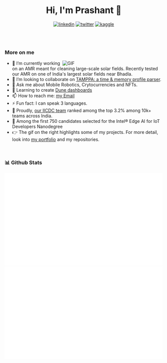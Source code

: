 <h1 align="center">Hi, I'm <a>Prashant</a> 👋</h1>

<p align="center">
  <a href='https://www.linkedin.com/in/rahul-jha98/'><img alt="linkedin" height="45" width="48"src="https://raw.githubusercontent.com/rahul-jha98/rahul-jha98/561d474902b59c7429ec22bb73e225696c27b202/assets/linkedin.svg"/></a>
  <a href='https://twitter.com/jharahul98/'><img alt="twitter" height="45" width="48" src="https://raw.githubusercontent.com/rahul-jha98/rahul-jha98/561d474902b59c7429ec22bb73e225696c27b202/assets/twitter.svg"/></a>
  <a href='https://www.kaggle.com/rahuljha98/'><img alt="kaggle" height="45" width="48" src="https://raw.githubusercontent.com/rahul-jha98/rahul-jha98/561d474902b59c7429ec22bb73e225696c27b202/assets/kaggle.svg"/></a>
</p>




<br />


<br />

</a>

### More on me

<img align="right" alt="GIF" src="https://raw.githubusercontent.com/pra-dan/pra-dan/main/images/final_fig_github.gif" width="320px"/>

- 🔭 I’m currently working on an AMR meant for cleaning large-scale solar fields. Recently tested our AMR on one of India's largest solar fields near Bhadla.
- 👯 I’m looking to collaborate on [TAMPPA: a time & memory profile parser](https://github.com/pra-dan/TAMPPA).
- 💬 Ask me about Mobile Robotics, Crytocurrencies and NFTs.
- 🌱 Learning to create [Dune dashboards](https://dune.com/pedrostu)
- 📫 How to reach me: [my Email](prashantdandriyal7@gmail.com)
- ⚡ Fun fact: I can speak 3 languages. 
- 💪 Proudly, [our IICDC team](https://www.youtube.com/watch?v=N5MOh3aWv0o&t=114s) ranked among the top 3.2% among 10k+ teams across India. 
- 📜 Among the first 750 candidates selected for the Intel® Edge AI for IoT Developers Nanodegree
- 👉 The gif on the right highlights some of my projects. For more detail, look into [my portfolio](https://drive.google.com/file/d/1tWsN4EwfQx08kx6zG6lygn-zxQXcYPnO/view?usp=share_link) and my repositories.


<br>
</a>

### 📊 Github Stats
<a href='https://github.com/pra-dan/github-stats-transparent'>
  
![Stats Overview](https://raw.githubusercontent.com/pra-dan/github-stats-transparent/output/generated/overview.svg)
![Most Used Languages](https://raw.githubusercontent.com/pra-dan/github-stats-transparent/output/generated/languages.svg)
</a>


</a>

<br>
